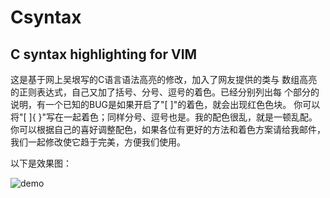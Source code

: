 # Csyntax
## C syntax highlighting for VIM

这是基于网上吴垠写的C语言语法高亮的修改，加入了网友提供的类与
数组高亮的正则表达式，自己又加了括号、分号、逗号的着色。已经分别列出每
个部分的说明，有一个已知的BUG是如果开启了"[   ]"的着色，就会出现红色色块。
你可以将"[   ]{   }"写在一起着色；同样分号、逗号也是。我的配色很乱，就是一顿乱配。
你可以根据自己的喜好调整配色，如果各位有更好的方法和着色方案请给我邮件，我们一起修改使它趋于完美，方便我们使用。

以下是效果图：

![demo](https://raw.githubusercontent.com/snakeleon/Csyntax/master/demo.jpg)
